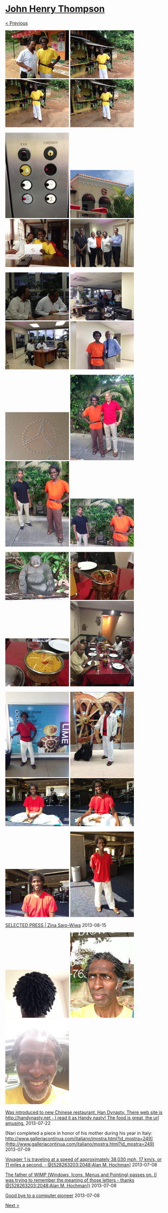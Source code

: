 # [John Henry Thompson](../README.md)

[< Previous](2013-08-29-2.md)

[![](../media/2013-08-29/Jamaica-2061-thumb.jpg)](../posts/2013-08-29-50.md) [![](../media/2013-08-29/Jamaica-2062-thumb.jpg)](../posts/2013-08-29-51.md) [![](../media/2013-08-29/Jamaica-2063-thumb.jpg)](../posts/2013-08-29-52.md) [![](../media/2013-08-29/Jamaica-2064-thumb.jpg)](../posts/2013-08-29-53.md)

[![](../media/2013-08-29/Jamaica-2065-thumb.jpg)](../posts/2013-08-29-54.md) [![](../media/2013-08-29/Jamaica-2066-thumb.jpg)](../posts/2013-08-29-55.md) [![](../media/2013-08-29/Jamaica-2067-thumb.jpg)](../posts/2013-08-29-56.md) [![](../media/2013-08-29/Jamaica-2068-thumb.jpg)](../posts/2013-08-29-57.md)

[![](../media/2013-08-29/Jamaica-2069-thumb.jpg)](../posts/2013-08-29-58.md) [![](../media/2013-08-29/Jamaica-2070-thumb.jpg)](../posts/2013-08-29-59.md) [![](../media/2013-08-29/Jamaica-2071-thumb.jpg)](../posts/2013-08-29-60.md) [![](../media/2013-08-29/Jamaica-2072-thumb.jpg)](../posts/2013-08-29-61.md)

[![](../media/2013-08-29/Jamaica-2073-thumb.jpg)](../posts/2013-08-29-62.md) [![](../media/2013-08-29/Jamaica-2074-thumb.jpg)](../posts/2013-08-29-63.md) [![](../media/2013-08-29/Jamaica-2075-thumb.jpg)](../posts/2013-08-29-64.md) [![](../media/2013-08-29/Jamaica-2076-thumb.jpg)](../posts/2013-08-29-65.md)

[![](../media/2013-08-29/Jamaica-2077-thumb.jpg)](../posts/2013-08-29-66.md) [![](../media/2013-08-29/Jamaica-2078-thumb.jpg)](../posts/2013-08-29-67.md) [![](../media/2013-08-29/Jamaica-2079-thumb.jpg)](../posts/2013-08-29-68.md) [![](../media/2013-08-29/Jamaica-2080-thumb.jpg)](../posts/2013-08-29-69.md)

[![](../media/2013-08-29/Jamaica-2081-thumb.jpg)](../posts/2013-08-29-70.md) [![](../media/2013-08-29/Jamaica-2082-thumb.jpg)](../posts/2013-08-29-71.md) [![](../media/2013-08-29/Jamaica-2083-thumb.jpg)](../posts/2013-08-29-72.md) [![](../media/2013-08-29/Jamaica-2084-thumb.jpg)](../posts/2013-08-29-73.md)

[![](../media/2013-08-29/Jamaica-2085-thumb.jpg)](../posts/2013-08-29-74.md) [![](../media/2013-08-29/Jamaica-2086-thumb.jpg)](../posts/2013-08-29-75.md)

[SELECTED PRESS | Zina Saro-Wiwa](http://www.zinasarowiwa.com/press/)
2013-08-15

[![](../media/2013-07-29/New-Look-thumb.jpg)](../posts/2013-07-29-1.md) [![](../media/2013-07-29/New-Look-1-thumb.jpg)](../posts/2013-07-29-2.md) [![](../media/2013-07-29/New-Look-2-thumb.jpg)](../posts/2013-07-29-3.md)

[Was introduced to new Chinese restaurant, Han Dynasty. There web site is http://handynasty.net - I read it as Handy nasty! The food is great, the url amusing.](http://handynasty.net/)
2013-07-22



[Nari completed a piece in honor of his mother during his year in Italy: http://www.galleriacontinua.com/italiano/mostra.html?id_mostra=249](http://www.galleriacontinua.com/italiano/mostra.html?id_mostra=249)
2013-07-09



[Voyager 1 is traveling at a speed of approximately 38,030 mph, 17 km/s, or 11 miles a second. - @[528263203:2048:Alan M. Hochman]](http://www.nytimes.com/2013/06/28/science/space/going-going-still-going-voyager-1-at-solar-systems-edge.html?ref=us)
2013-07-08



[The father of WIMP (Windows, Icons, Menus and Pointing) passes on. (I was trying to remember the meaning of those letters - thanks @[528263203:2048:Alan M. Hochman])](http://www.nytimes.com/2013/07/04/technology/douglas-c-engelbart-inventor-of-the-computer-mouse-dies-at-88.html?hp)
2013-07-08



[Good bye to a computer pioneer](http://www.nytimes.com/2013/07/04/technology/douglas-c-engelbart-inventor-of-the-computer-mouse-dies-at-88.html?smid=fb-share)
2013-07-08

[Next >](2013-03-09-1.md)